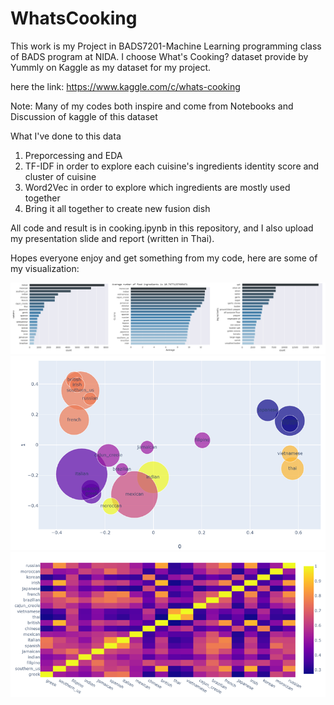 # WhatsCooking

This work is my Project in BADS7201-Machine Learning programming class of BADS program at NIDA.
I choose What's Cooking? dataset provide by Yummly on Kaggle as my dataset for my project.

here the link: https://www.kaggle.com/c/whats-cooking

Note: Many of my codes both inspire and come from Notebooks and Discussion of kaggle of this dataset

What I've done to this data
1. Preporcessing and EDA
2. TF-IDF in order to explore each cuisine's ingredients identity score and cluster of cuisine
3. Word2Vec in order to explore which ingredients are mostly used together
4. Bring it all together to create new fusion dish

All code and result is in cooking.ipynb in this repository, and I also upload my presentation slide and report (written in Thai).


Hopes everyone enjoy and get something from my code, here are some of my visualization:

![GitHub Logo](/images/EDA.png)
![GitHub Logo](/images/cluster.png)
![GitHub Logo](/images/consinesim.png)

